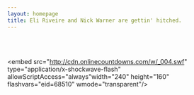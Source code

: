 ```yaml
---
layout: homepage
title: Eli Riveire and Nick Warner are gettin' hitched.
---
```

<br><br>

<object width="240" height="160"><param name="movie" value="http://cdn.onlinecountdowns.com/w/_004.swf"/><param name="flashvars" value="eid=68510"/><param name="wmode" value="transparent"/><param name="allowScriptAccess" value="always" /><embed src="http://cdn.onlinecountdowns.com/w/_004.swf" type="application/x-shockwave-flash" allowScriptAccess="always"width="240" height="160" flashvars="eid=68510" wmode="transparent"/></embed></object>

